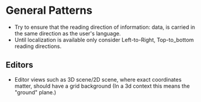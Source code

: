 # General Patterns

- Try to ensure that the reading direction of information: data, is carried in the same direction as the user's language.
- Until localization is available only consider Left-to-Right, Top-to_bottom reading directions.

## Editors

- Editor views such as 3D scene/2D scene, where exact coordinates matter, should have a grid background (In a 3d context this means the "ground" plane.)
